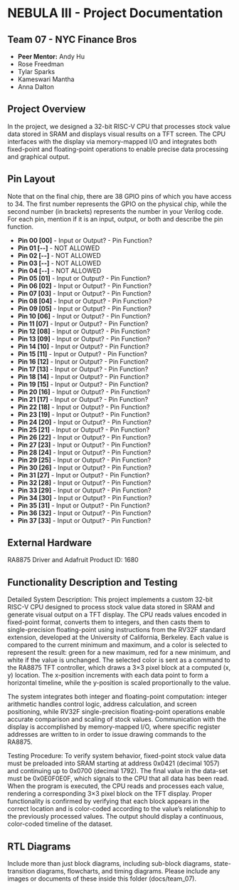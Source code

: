 # NEBULA III - Project Documentation

## Team 07 - NYC Finance Bros
* **Peer Mentor:** Andy Hu
* Rose Freedman
* Tylar Sparks
* Kameswari Mantha
* Anna Dalton


## Project Overview
In the project, we designed a 32-bit RISC-V CPU that processes stock value data stored in SRAM and displays visual results on a TFT screen. The CPU interfaces with the display via memory-mapped I/O and integrates both fixed-point and floating-point operations to enable precise data processing and graphical output.
## Pin Layout
Note that on the final chip, there are 38 GPIO pins of which you have access to 34.
The first number represents the GPIO on the physical chip, while the second number (in brackets) represents the number in your Verilog code. For each pin, mention if it is an input, output, or both and describe the pin function.

* **Pin 00 [00]** - Input or Output? - Pin Function?
* **Pin 01 [--]** - NOT ALLOWED
* **Pin 02 [--]** - NOT ALLOWED
* **Pin 03 [--]** - NOT ALLOWED
* **Pin 04 [--]** - NOT ALLOWED
* **Pin 05 [01]** - Input or Output? - Pin Function?
* **Pin 06 [02]** - Input or Output? - Pin Function? 
* **Pin 07 [03]** - Input or Output? - Pin Function? 
* **Pin 08 [04]** - Input or Output? - Pin Function? 
* **Pin 09 [05]** - Input or Output? - Pin Function? 
* **Pin 10 [06]** - Input or Output? - Pin Function?
* **Pin 11 [07]** - Input or Output? - Pin Function?
* **Pin 12 [08]** - Input or Output? - Pin Function?
* **Pin 13 [09]** - Input or Output? - Pin Function? 
* **Pin 14 [10]** - Input or Output? - Pin Function? 
* **Pin 15 [11]** - Input or Output? - Pin Function? 
* **Pin 16 [12]** - Input or Output? - Pin Function? 
* **Pin 17 [13]** - Input or Output? - Pin Function? 
* **Pin 18 [14]** - Input or Output? - Pin Function? 
* **Pin 19 [15]** - Input or Output? - Pin Function? 
* **Pin 20 [16]** - Input or Output? - Pin Function? 
* **Pin 21 [17]** - Input or Output? - Pin Function? 
* **Pin 22 [18]** - Input or Output? - Pin Function? 
* **Pin 23 [19]** - Input or Output? - Pin Function? 
* **Pin 24 [20]** - Input or Output? - Pin Function? 
* **Pin 25 [21]** - Input or Output? - Pin Function? 
* **Pin 26 [22]** - Input or Output? - Pin Function? 
* **Pin 27 [23]** - Input or Output? - Pin Function? 
* **Pin 28 [24]** - Input or Output? - Pin Function? 
* **Pin 29 [25]** - Input or Output? - Pin Function?
* **Pin 30 [26]** - Input or Output? - Pin Function?
* **Pin 31 [27]** - Input or Output? - Pin Function?
* **Pin 32 [28]** - Input or Output? - Pin Function?
* **Pin 33 [29]** - Input or Output? - Pin Function?
* **Pin 34 [30]** - Input or Output? - Pin Function?
* **Pin 35 [31]** - Input or Output? - Pin Function?
* **Pin 36 [32]** - Input or Output? - Pin Function?
* **Pin 37 [33]** - Input or Output? - Pin Function?

## External Hardware
RA8875 Driver and Adafruit Product ID: 1680
## Functionality Description and Testing
Detailed System Description:
This project implements a custom 32-bit RISC-V CPU designed to process stock value data stored in SRAM and generate visual output on a TFT display. The CPU reads values encoded in fixed-point format, converts them to integers, and then casts them to single-precision floating-point using instructions from the RV32F standard extension, developed at the University of California, Berkeley. Each value is compared to the current minimum and maximum, and a color is selected to represent the result: green for a new maximum, red for a new minimum, and white if the value is unchanged. The selected color is sent as a command to the RA8875 TFT controller, which draws a 3×3 pixel block at a computed (x, y) location. The x-position increments with each data point to form a horizontal timeline, while the y-position is scaled proportionally to the value.

The system integrates both integer and floating-point computation: integer arithmetic handles control logic, address calculation, and screen positioning, while RV32F single-precision floating-point operations enable accurate comparison and scaling of stock values. Communication with the display is accomplished by memory-mapped I/O, where specific register addresses are written to in order to issue drawing commands to the RA8875.

Testing Procedure:
To verify system behavior, fixed-point stock value data must be preloaded into SRAM starting at address 0x0421 (decimal 1057) and continuing up to 0x0700 (decimal 1792). The final value in the data-set must be 0x0E0F0E0F, which signals to the CPU that all data has been read. When the program is executed, the CPU reads and processes each value, rendering a corresponding 3×3 pixel block on the TFT display. Proper functionality is confirmed by verifying that each block appears in the correct location and is color-coded according to the value’s relationship to the previously processed values. The output should display a continuous, color-coded timeline of the dataset.
## RTL Diagrams
Include more than just block diagrams, including sub-block diagrams, state-transition diagrams, flowcharts, and timing diagrams. Please include any images or documents of these inside this folder (docs/team_07).
